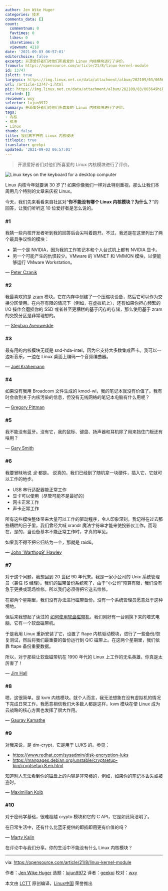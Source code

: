 ```yaml
---
author: Jen Wike Huger
categories: 技术
comments_data: []
count:
  commentnum: 0
  favtimes: 0
  likes: 0
  sharetimes: 0
  viewnum: 4218
date: '2021-09-03 06:57:01'
editorchoice: false
excerpt: 开源爱好者们对他们所喜爱的 Linux 内核模块进行了评价。
fromurl: https://opensource.com/article/21/8/linux-kernel-module
id: 13747
islctt: true
largepic: https://img.linux.net.cn/data/attachment/album/202109/03/065649hik5hjiiy3htj589.jpg
url: /article-13747-1.html
pic: https://img.linux.net.cn/data/attachment/album/202109/03/065649hik5hjiiy3htj589.jpg.thumb.jpg
related: []
reviewer: wxy
selector: lujun9972
summary: 开源爱好者们对他们所喜爱的 Linux 内核模块进行了评价。
tags:
- 内核
- 模块
- Linux
thumb: false
title: 我们离不开的 Linux 内核模块
titlepic: true
translator: geekpi
updated: '2021-09-03 06:57:01'
---
```



> 
> 开源爱好者们对他们所喜爱的 Linux 内核模块进行了评价。
> 
> 
> 


![](https://img.linux.net.cn/data/attachment/album/202109/03/065649hik5hjiiy3htj589.jpg "Linux keys on the keyboard for a desktop computer")


Linux 内核今年就要满 30 岁了! 如果你像我们一样对此特别重视，那么让我们本周用几个特别的文章来庆祝 Linux。


今天，我们先来看看来自社区对“**你不能没有哪个 Linux 内核模块？为什么？**”的回答，让我们听听这 10 位爱好者是怎么说的。


### #1


我猜一些内核开发者听到我的回答后会尖叫着跑开。不过，我还是在这里列出了两个最具争议性的模块：


* 第一个是 NVIDIA，因为我的工作笔记本和个人台式机上都有 NVIDIA 显卡。
* 另一个可能产生的仇恨较少。VMware 的 VMNET 和 VMMON 模块，以便能够运行 VMware Workstation。


— [Peter Czanik](https://opensource.com/users/czanik)


### #2


我最喜欢的是 [zram](https://en.wikipedia.org/wiki/Zram) 模块。它在内存中创建了一个压缩块设备，然后它可以作为交换分区使用。在内存有限的情况下（例如，在虚拟机上），还有如果你担心频繁的 I/O 操作会磨损你的 SSD 或者甚至更糟糕的基于闪存的存储，那么使用基于 zram 的交换分区是非常理想的。


— [Stephan Avenwedde](https://opensource.com/users/hansic99)


### #3


最有用的内核模块无疑是 snd-hda-intel，因为它支持大多数集成声卡。我可以一边听音乐，一边在 Linux 桌面上编码一个音频编曲器。


— [Joël Krähemann](https://opensource.com/users/joel2001k)


### #4


如果没有我用 Broadcom 文件生成的 kmod-wl，我的笔记本就没有价值了。我有时会收到关于内核污染的信息，但没有无线网络的笔记本电脑有什么用呢？


— [Gregory Pittman](https://opensource.com/users/greg-p)


### #5


我不能没有蓝牙。没有它，我的鼠标、键盘、扬声器和耳机除了用来挡住门板还有啥用？


— [Gary Smith](https://opensource.com/users/greptile)


### #6


我要冒昧地说 *全* 都是。 说真的，我们已经到了随机拿一块硬件，插入它，它就可以工作的地步。


* USB 串行适配器能正常工作
* 显卡可以使用（尽管可能不是最好的）
* 网卡正常工作
* 声卡正常工作


所有这些模块整体带来大量可以工作的驱动程序，令人印象深刻。我记得在过去那些糟糕的日子里，我们曾经大喊 xrandr 魔法字符串才能来使投影仪工作。而现在，是的，当设备基本不能正常工作时，才真的罕见。


如果我不得不把它归结为一个，那就是 raid6。


— [John 'Warthog9' Hawley](https://opensource.com/users/warthog9)


### #7


对于这个问题，我想回到 20 世纪 90 年代末。我是一家小公司的 Unix 系统管理员（兼任 IS 经理）。我们的磁带备份系统死了，由于“小公司”预算有限，我们没有急于更换或现场维修。所以我们必须得把它送去维修。


在那两个星期里，我们没有办法进行磁带备份。没有一个系统管理员愿意处于这种境地。


但后来我想起了读过的 [如何使用软盘磁带机](https://tldp.org/HOWTO/Ftape-HOWTO.html)，我们刚好有一台刚换下来的塔式电脑，它有一个软盘磁带机。


于是我用 Linux 重新安装了它，设置了 ftape 内核驱动模块，进行了一些备份/恢复测试，然后将我们最重要的备份运行到 QIC 磁带上。在这两个星期里，我们依靠 ftape 备份重要数据。


所以，对于那些让软盘磁带机在 1990 年代的 Linux 上工作的无名英雄，你真是太厉害了！


— [Jim Hall](https://opensource.com/users/jim-hall)


### #8


嗯，这很简单。是 kvm 内核模块。就个人而言，我无法想象在没有虚拟机的情况下完成日常工作。我愿意相信我们大多数人都是这样。kvm 模块在使 Linux 成为云战略的核心方面也发挥了很大作用。


— [Gaurav Kamathe](https://opensource.com/users/gkamathe)


### #9


对我来说，是 dm-crypt，它是用于 LUKS 的。参见：


* <https://www.redhat.com/sysadmin/disk-encryption-luks>
* <https://manpages.debian.org/unstable/cryptsetup-bin/cryptsetup.8.en.html>


知道别人无法看到你的磁盘上的内容是非常棒的，例如，如果你的笔记本丢失或被盗时。


— [Maximilian Kolb](https://opensource.com/users/kolb)


### #10


对于密码学基础，很难超越 crypto 模块和它的 C API，它是如此简洁明了。


在日常生活中，还有什么比蓝牙提供的即插即用更有价值的吗？


— [Marty Kalin](https://opensource.com/users/mkalindepauledu)


在评论中与我们分享。你的生活中不能没有什么 Linux 内核模块？




---


via: <https://opensource.com/article/21/8/linux-kernel-module>


作者：[Jen Wike Huger](https://opensource.com/users/jen-wike) 选题：[lujun9972](https://github.com/lujun9972) 译者：[geekpi](https://github.com/geekpi) 校对：[wxy](https://github.com/wxy)


本文由 [LCTT](https://github.com/LCTT/TranslateProject) 原创编译，[Linux中国](https://linux.cn/) 荣誉推出